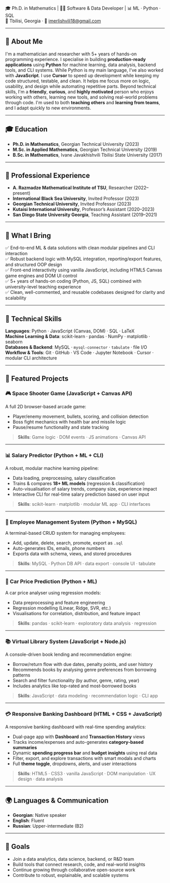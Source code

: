 🎓 Ph.D. in Mathematics | 🧑‍💻 Software & Data Developer | 📊 ML · Python · SQL  
📍 Tbilisi, Georgia · 📧 imerlishvili18@gmail.com

---

## 👋 About Me

I'm a mathematician and researcher with 5+ years of hands-on programming experience. I specialise in building **production-ready applications** using **Python** for machine learning, data analysis, backend tools, and CLI systems. While Python is my main language, I’ve also worked with **JavaScript**. I use **Cursor** to speed up development while keeping my code structured, testable, and clean. It helps me focus more on logic, usability, and design while automating repetitive parts. Beyond technical skills, I'm a **friendly**, **curious**, and **highly motivated** person who enjoys working with others, learning new tools, and solving real-world problems through code. I'm used to both **teaching others** and **learning from teams**, and I adapt quickly to new environments.

---

## 🎓 Education
- **Ph.D. in Mathematics**, Georgian Technical University (2023)
- **M.Sc. in Applied Mathematics**, Georgian Technical University (2019)
- **B.Sc. in Mathematics**, Ivane Javakhishvili Tbilisi State University (2017)

---

## 💼 Professional Experience

- **A. Razmadze Mathematical Institute of TSU**, Researcher (2022–present)
- **International Black Sea University**, Invited Professor (2023)
- **Georgian Technical University**, Invited Professor (2023)
- **Kutaisi International University**, Professor’s Assistant (2020–2023)
- **San Diego State University Georgia**, Teaching Assistant (2019–2021)

---

## 🧠 What I Bring

✅ End-to-end ML & data solutions with clean modular pipelines and CLI interaction  
✅ Robust backend logic with MySQL integration, reporting/export features, and structured OOP design  
✅ Front-end interactivity using vanilla JavaScript, including HTML5 Canvas game engines and DOM UI control  
✅ 5+ years of hands-on coding (Python, JS, SQL) combined with university-level teaching experience  
✅ Clean, well-commented, and reusable codebases designed for clarity and scalability  

---

## 🧰 Technical Skills

**Languages**: Python · JavaScript (Canvas, DOM) · SQL · LaTeX  
**Machine Learning & Data**: scikit-learn · pandas · NumPy · matplotlib · seaborn  
**Databases & Backend**: MySQL · `mysql-connector` · `tabulate` · file I/O  
**Workflow & Tools**: Git · GitHub · VS Code · Jupyter Notebook · Cursor · modular CLI architecture

---

## 📁 Featured Projects

### 🎮 Space Shooter Game (JavaScript + Canvas API)  
A full 2D browser-based arcade game:
- Player/enemy movement, bullets, scoring, and collision detection  
- Boss fight mechanics with health bar and missile logic  
- Pause/resume functionality and state tracking  
> **Skills**: Game logic · DOM events · JS animations · Canvas API

---

### 📊 Salary Predictor (Python + ML + CLI)  
A robust, modular machine learning pipeline:
- Data loading, preprocessing, salary classification  
- Trains & compares **18+ ML models** (regression & classification)  
- Auto-visualisation of salary trends, company size, experience impact  
- Interactive CLI for real-time salary prediction based on user input  
> **Skills**: scikit-learn · matplotlib · modular ML app · CLI interfaces

---

### 👥 Employee Management System (Python + MySQL)  
A terminal-based CRUD system for managing employees:
- Add, update, delete, search, promote, export as `.sql`  
- Auto-generates IDs, emails, phone numbers  
- Exports data with schema, views, and stored procedures  
> **Skills**: MySQL · Python DB API · data export · console UI · tabulate

---

### 🚗 Car Price Prediction (Python + ML)  
A car price analyser using regression models:
- Data preprocessing and feature engineering  
- Regression modelling (Linear, Ridge, SVR, etc.)  
- Visualisations for correlation, distribution, and feature impact  
> **Skills**: pandas · scikit-learn · exploratory data analysis · regression

---

### 📚 Virtual Library System (JavaScript + Node.js)  
A console-driven book lending and recommendation engine:  
- Borrow/return flow with due dates, penalty points, and user history  
- Recommends books by analysing genre preferences from borrowing patterns  
- Search and filter functionality (by author, genre, rating, year)  
- Includes analytics like top-rated and most-borrowed books  
> **Skills**: JavaScript · data modeling · recommendation logic · CLI app  

---

### 💳 Responsive Banking Dashboard (HTML + CSS + JavaScript)  
A responsive banking dashboard with real-time spending analytics:  
- Dual-page app with **Dashboard** and **Transaction History** views  
- Tracks income/expenses and auto-generates **category-based summaries**  
- Dynamic **spending progress bar** and **budget insights** using real data  
- Filter, export, and explore transactions with smart modals and charts  
- Full **theme toggle**, dropdowns, alerts, and user interactions  
> **Skills**: HTML5 · CSS3 · vanilla JavaScript · DOM manipulation · UX design · data analysis  

---

## 🌍 Languages & Communication

- **Georgian**: Native speaker  
- **English**: Fluent  
- **Russian**: Upper-intermediate (B2)

---

## 🎯 Goals

- Join a data analytics, data science, backend, or R&D team  
- Build tools that connect research, code, and real-world insights  
- Continue growing through collaborative open-source work  
- Contribute to robust, explainable, and scalable systems  
